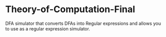 # Theory-of-Computation-Final
DFA simulator that converts DFAs into Regular expressions and allows you to use as a regular expression simulator.
